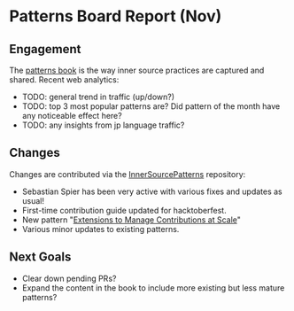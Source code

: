 # Patterns Board Report (Nov)

## Engagement

The [patterns book] is the way inner source practices are captured and shared. Recent web analytics:

* TODO: general trend in traffic (up/down?)
* TODO: top 3 most popular patterns are? Did pattern of the month have any noticeable effect here?  
* TODO: any insights from jp language traffic?

## Changes

Changes are contributed via the [InnerSourcePatterns] repository:

* Sebastian Spier has been very active with various fixes and updates as usual!
* First-time contribution guide updated for hacktoberfest.
* New pattern "[Extensions to Manage Contributions at Scale](https://github.com/InnerSourceCommons/InnerSourcePatterns/pull/444/)"
* Various minor updates to existing patterns.

## Next Goals

* Clear down pending PRs?
* Expand the content in the book to include more existing but less mature patterns?

[patterns book]: https://patterns.innersourcecommons.org/
[InnerSourcePatterns]: https://github.com/InnerSourceCommons/InnerSourcePatterns/
